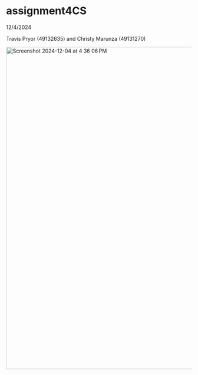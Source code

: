 # assignment4CS 
12/4/2024

Travis Pryor (49132635) and Christy Marunza (49131270)


<img width="873" alt="Screenshot 2024-12-04 at 4 36 06 PM" src="https://github.com/user-attachments/assets/ad3c9684-1238-47a3-abae-383a25df9b21">

